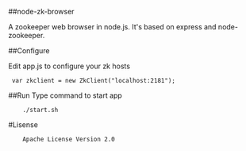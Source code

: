 ##node-zk-browser

A zookeeper web browser in node.js. It's based on express and node-zookeeper.

##Configure

Edit app.js to configure your zk hosts

     var zkclient = new ZkClient("localhost:2181");

##Run
Type command to start app

        ./start.sh

#Lisense

        Apache License Version 2.0
